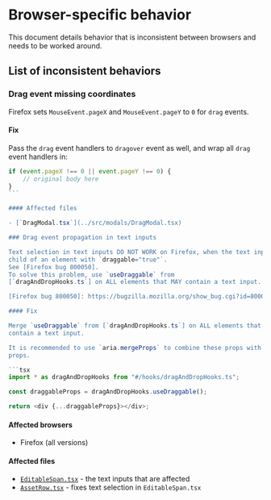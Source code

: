 # Browser-specific behavior

This document details behavior that is inconsistent between browsers and needs
to be worked around.

## List of inconsistent behaviors

### Drag event missing coordinates

Firefox sets `MouseEvent.pageX` and `MouseEvent.pageY` to `0` for `drag`
events.

#### Fix

Pass the `drag` event handlers to `dragover` event as well, and wrap all `drag`
event handlers in:

````ts
if (event.pageX !== 0 || event.pageY !== 0) {
	// original body here
}
```

#### Affected files

- [`DragModal.tsx`](../src/modals/DragModal.tsx)

### Drag event propagation in text inputs

Text selection in text inputs DO NOT WORK on Firefox, when the text input is a
child of an element with `draggable="true"`.
See [Firefox bug 800050].
To solve this problem, use `useDraggable` from
[`dragAndDropHooks.ts`] on ALL elements that MAY contain a text input.

[Firefox bug 800050]: https://bugzilla.mozilla.org/show_bug.cgi?id=800050

#### Fix

Merge `useDraggable` from [`dragAndDropHooks.ts`] on ALL elements that MAY
contain a text input.

It is recommended to use `aria.mergeProps` to combine these props with existing
props.

```tsx
import * as dragAndDropHooks from "#/hooks/dragAndDropHooks.ts";

const draggableProps = dragAndDropHooks.useDraggable();

return <div {...draggableProps}></div>;
````

[`draggableHooks.ts`]: ../src/hooks/dragAndDropHooks.ts

#### Affected browsers

- Firefox (all versions)

#### Affected files

- [`EditableSpan.tsx`](../src/components/EditableSpan.tsx) - the text inputs
  that are affected
- [`AssetRow.tsx`](../src/components/dashboard/AssetRow.tsx) - fixes text
  selection in `EditableSpan.tsx`
